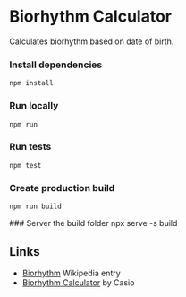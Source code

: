 # Biorhythm Calculator

Calculates biorhythm based on date of birth.

### Install dependencies
    npm install

### Run locally
    npm run

### Run tests
    npm test

### Create production build
    npm run build

### Server the build folder
    npx serve -s build

## Links

 * [Biorhythm](https://en.wikipedia.org/wiki/Biorhythm) Wikipedia entry
 * [Biorhythm Calculator](https://keisan.casio.com/exec/system/1340246447) by Casio

